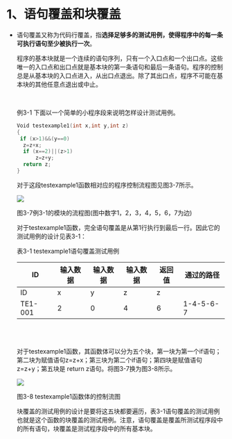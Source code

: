 # 1、语句覆盖和块覆盖

- ​	语句覆盖又称为代码行覆盖，指**选择足够多的测试用例，使得程序中的每一条可执行语句至少被执行一次**。	

  ​	程序的基本块就是一个连续的语句序列，只有一个入口点和一个出口点。这些唯一的入口点和出口点就是基本块的第一条语句和最后一条语句。程序的控制总是从基本块的入口点进入，从出口点退出。除了其出口点，程序不可能在基本块的其他任意点退出或中止。

  <br/>

  例3-1 下面以一个简单的小程序段来说明怎样设计测试用例。

  ```c
  Void testexample1(int x,int y,int z)
  {
   if (x>1)&&(y==0)
  	z=z+x;	
  	if (x==2)||(z>1)
  		z=z+y;
  	return z;
  }
  ```

  对于这段testexample1函数相对应的程序控制流程图见图3-7所示。

  ![](https://cdn.jsdelivr.net/gh/ZanderZhao/img20/file/20200117222825.png)

  图3-7例3-1的模块的流程图(图中数字1，2，3，4，5，6，7为边)

  对于testexample1函数，完全语句覆盖是从第1行执行到最后一行。因此它的测试用例的设计见表3-1：

  表3-1 testexample1语句覆盖测试用例

  | ID      | 输入数据 | 输入数据 | 输入数据 | 返回值 | 通过的路径 |
  | ------- | -------- | -------- | -------- | ------ | ---------- |
  | ID      | x        | y        | z        | z      |            |
  | TE1-001 | 2        | 0        | 4        | 6      | 1-4-5-6-7  |

  <br/><br/>

  对于testexample1函数，其函数体可以分为五个块，第一块为第一个if语句；第二块为赋值语句z=z+x；第三块为第二个if语句；第四块是赋值语句z=z+y；第五块是 return z语句。将图3-7换为图3-8所示。

  ![](https://cdn.jsdelivr.net/gh/ZanderZhao/img20/file/20200117222826.png)

  图3-8 testexample1函数体的控制流图

  

  

  ​	块覆盖的测试用例的设计是要将这五块都要遍历，表3-1语句覆盖的测试用例也就是这个函数的块覆盖的测试用例。注意，语句覆盖是覆盖所测试程序段中的所有语句，块覆盖是测试程序段中的所有基本块。

  